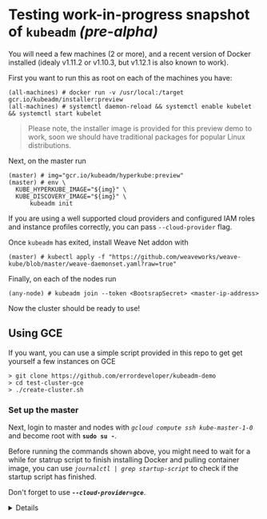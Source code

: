 # Testing work-in-progress snapshot of `kubeadm` _(pre-alpha)_

You will need a few machines (2 or more), and a recent version of Docker installed (idealy v1.11.2 or v1.10.3, but v1.12.1 is also known to work).

First you want to run this as root on each of the machines you have:
```console
(all-machines) # docker run -v /usr/local:/target gcr.io/kubeadm/installer:preview
(all-machines) # systemctl daemon-reload && systemctl enable kubelet && systemctl start kubelet
```

> Please note, the installer image is provided for this preview demo to work, soon we should have traditional packages for popular Linux distributions.

Next, on the master run
```console
(master) # img="gcr.io/kubeadm/hyperkube:preview"
(master) # env \
  KUBE_HYPERKUBE_IMAGE="${img}" \
  KUBE_DISCOVERY_IMAGE="${img}" \
      kubeadm init
```

If you are using a well supported cloud providers and configured IAM roles and instance profiles correctly, you can pass `--cloud-provider` flag.

Once `kubeadm` has exited, install Weave Net addon with
```console
(master) # kubectl apply -f "https://github.com/weaveworks/weave-kube/blob/master/weave-daemonset.yaml?raw=true"
```

Finally, on each of the nodes run
```console
(any-node) # kubeadm join --token <BootsrapSecret> <master-ip-address>
```

Now the cluster should be ready to use!

## Using GCE

If you want, you can use a simple script provided in this repo to get get yourself a few instances on GCE

```console
> git clone https://github.com/errordeveloper/kubeadm-demo
> cd test-cluster-gce
> ./create-cluster.sh
```

### Set up the master

Next, login to master and nodes with _`gcloud compute ssh kube-master-1-0`_ and become root with **`sudo su -`**.

Before running the commands shown above, you might need to wait for a while for statrup script to finish installing Docker and pulling container image, you can use _`journalctl | grep startup-script`_ to check if the startup script has finished.

Don't forget to use ***`--cloud-provider=gce`***.

<details>
Login to master and become root:
```
> gcloud compute ssh kube-master-1-0
Warning: Permanently added 'compute.1236589767647167447' (ECDSA) to the list of known hosts.
[ilya@kube-master-1-0 ~]$ sudo su -
```
Now run the commands shown above and this what you should see:
```
[root@kube-master-1-0 ~]# docker run -v /usr/local:/target gcr.io/kubeadm/installer:preview
Installing binaries for Kubernetes (git-b31dfaf) and systemd configuration...

created directory: '/target/lib/systemd/'
created directory: '/target/lib/systemd/system'
'/opt/kube-b31dfaf/kubelet' -> '/target/bin/kubelet'
'/opt/kube-b31dfaf/kubeadm' -> '/target/bin/kubeadm'
'/opt/kube-b31dfaf/kubectl' -> '/target/bin/kubectl'
'/opt/kube-b31dfaf/kubelet.service' -> '/target/lib/systemd/system/kubelet.service'

Installing generic CNI plugins and configuration...

created directory: '/target/lib/cni/'
created directory: '/target/lib/cni/bin'
created directory: '/target/etc/cni/'
created directory: '/target/etc/cni/net.d'
'/opt/kube-b31dfaf/cni/cnitool' -> '/target/lib/cni/bin/cnitool'
'/opt/kube-b31dfaf/cni/flannel' -> '/target/lib/cni/bin/flannel'
'/opt/kube-b31dfaf/cni/tuning' -> '/target/lib/cni/bin/tuning'
'/opt/kube-b31dfaf/cni/bridge' -> '/target/lib/cni/bin/bridge'
'/opt/kube-b31dfaf/cni/ipvlan' -> '/target/lib/cni/bin/ipvlan'
'/opt/kube-b31dfaf/cni/loopback' -> '/target/lib/cni/bin/loopback'
'/opt/kube-b31dfaf/cni/macvlan' -> '/target/lib/cni/bin/macvlan'
'/opt/kube-b31dfaf/cni/ptp' -> '/target/lib/cni/bin/ptp'
'/opt/kube-b31dfaf/cni/dhcp' -> '/target/lib/cni/bin/dhcp'
'/opt/kube-b31dfaf/cni/host-local' -> '/target/lib/cni/bin/host-local'

Binaries and configuration files had been installed, you can now start kubelet and run kubeadm.

> sudo systemctl daemon-reload && sudo systemctl enable kubelet && sudo systemctl start kubelet

If this host is going to be the master, run:

> sudo env KUBE_HYPERKUBE_IMAGE=gcr.io/kubeadm/hyperkube:latest KUBE_DISCOVERY_IMAGE=gcr.io/kubeadm/hyperkube:latest kubeadm init

If it's going to be a node, run:

> sudo kubeadm join --token=<...> <master-ip-address>

Have fun, and enjoy!
[root@kube-master-1-0 ~]# systemctl daemon-reload && systemctl enable kubelet && systemctl start kubelet
Created symlink from /etc/systemd/system/multi-user.target.wants/kubelet.service to /usr/local/lib/systemd/system/kubelet.service.
[root@kube-master-1-0 ~]# img="gcr.io/kubeadm/hyperkube:preview"
[root@kube-master-1-0 ~]# env \
>   KUBE_HYPERKUBE_IMAGE="${img}" \
>   KUBE_DISCOVERY_IMAGE="${img}" \
>       kubeadm init --cloud-provider=gce
<master/tokens> generated token: "8f1120.76bb5536ee4d0027"
<master/pki> created keys and certificates in "/etc/kubernetes/pki"
<util/kubeconfig> created "/etc/kubernetes/kubelet.conf"
<util/kubeconfig> created "/etc/kubernetes/admin.conf"
<master/apiclient> created API client configuration
<master/apiclient> created API client, waiting for the control plane to become ready
<master/apiclient> all control plane components are healthy after 39.304626 seconds
<master/apiclient> waiting for at least one node to register and become ready
<master/apiclient> first node is ready after 5.002980 seconds
<master/discovery> created essential addon: kube-discovery
<master/addons> created essential addon: kube-proxy
<master/addons> created essential addon: kube-dns

Kubernetes master initialised successfully!

You can connect any number of nodes by running:

kubeadm join --token 8f1120.76bb5536ee4d0027 10.132.0.2
[root@kube-master-1-0 ~]#
```
</details>

### Setup the nodes

Now, list nodes with _`gcloud compute instance-groups list-instances kube-node-group-1`_ and login to _each node_, and also make sure to become root using **`sudo su -`**.

<details>
List GCE node group, login to one of them and become root:
```
> gcloud compute instance-groups list-instances kube-node-group-1
NAME              STATUS
kube-node-1-9kqt  RUNNING
kube-node-1-iqmm  RUNNING
kube-node-1-le1l  RUNNING
> gcloud compute ssh kube-node-1-9kqt
Warning: Permanently added 'compute.8178251147077616560' (ECDSA) to the list of known hosts.
[ilya@kube-node-1-9kqt ~]$ sudo su -
[root@kube-node-1-9kqt ~]# journalctl | grep startup-script | tail -1
Sep 10 08:02:33 kube-node-1-9kqt startup-script[1367]: INFO Finished running startup scripts.
[root@kube-node-1-9kqt ~]# docker run -v /usr/local:/target gcr.io/kubeadm/installer:preview
Installing binaries for Kubernetes (git-b31dfaf) and systemd configuration...

created directory: '/target/lib/systemd/'
created directory: '/target/lib/systemd/system'
'/opt/kube-b31dfaf/kubelet' -> '/target/bin/kubelet'
'/opt/kube-b31dfaf/kubeadm' -> '/target/bin/kubeadm'
'/opt/kube-b31dfaf/kubectl' -> '/target/bin/kubectl'
'/opt/kube-b31dfaf/kubelet.service' -> '/target/lib/systemd/system/kubelet.service'

Installing generic CNI plugins and configuration...

created directory: '/target/lib/cni/'
created directory: '/target/lib/cni/bin'
created directory: '/target/etc/cni/'
created directory: '/target/etc/cni/net.d'
'/opt/kube-b31dfaf/cni/cnitool' -> '/target/lib/cni/bin/cnitool'
'/opt/kube-b31dfaf/cni/flannel' -> '/target/lib/cni/bin/flannel'
'/opt/kube-b31dfaf/cni/tuning' -> '/target/lib/cni/bin/tuning'
'/opt/kube-b31dfaf/cni/bridge' -> '/target/lib/cni/bin/bridge'
'/opt/kube-b31dfaf/cni/ipvlan' -> '/target/lib/cni/bin/ipvlan'
'/opt/kube-b31dfaf/cni/loopback' -> '/target/lib/cni/bin/loopback'
'/opt/kube-b31dfaf/cni/macvlan' -> '/target/lib/cni/bin/macvlan'
'/opt/kube-b31dfaf/cni/ptp' -> '/target/lib/cni/bin/ptp'
'/opt/kube-b31dfaf/cni/dhcp' -> '/target/lib/cni/bin/dhcp'
'/opt/kube-b31dfaf/cni/host-local' -> '/target/lib/cni/bin/host-local'

Binaries and configuration files had been installed, you can now start kubelet and run kubeadm.

> sudo systemctl daemon-reload && sudo systemctl enable kubelet && sudo systemctl start kubelet

If this host is going to be the master, run:

> sudo env KUBE_HYPERKUBE_IMAGE=gcr.io/kubeadm/hyperkube:latest KUBE_DISCOVERY_IMAGE=gcr.io/kubeadm/hyperkube:latest kubeadm init

If it's going to be a node, run:

> sudo kubeadm join --token=<...> <master-ip-address>

Have fun, and enjoy!
```
Run `kubeadm join` with arguments which `kubeadm init` printed on the master:
```
[root@kube-node-1-9kqt ~]# systemctl daemon-reload && systemctl enable kubelet && systemctl start kubelet
Created symlink from /etc/systemd/system/multi-user.target.wants/kubelet.service to /usr/local/lib/systemd/system/kubelet.service.
[root@kube-node-1-9kqt ~]# kubeadm join --token 8f1120.76bb5536ee4d0027 10.132.0.2
<util/tokens> validating provided token
<node/discovery> created cluster info discovery client, requesting info from "http://10.132.0.2:9898/cluster-info/v1/?token-id=8f1120"
<node/discovery> cluster info object received, verifying signature using given token
<node/discovery> cluster info signature and contents are valid, will use API endpoints [https://10.132.0.2:443]
<node/csr> created API client to obtain unique certificate for this node, generating keys and certificate signing request
<node/csr> received signed certificate from the API server, generating kubelet configuration
<util/kubeconfig> created "/etc/kubernetes/kubelet.conf"

Node join complete:
* Certificate signing request sent to master and response
  received.
* Kubelet informed of new secure connection details.

Run 'kubectl get nodes' on the master to see this node join.
[root@kube-node-1-9kqt ~]# logout
[ilya@kube-node-1-9kqt ~]$ logout
Connection to 146.148.113.59 closed.
```
Now do the same on other two nodes...
</details>

## Demo App

If you don't have an app to install, try our microservices referece app
```console
(master) # kubectl apply -f "https://github.com/microservices-demo/microservices-demo/blob/master/deploy/kubernetes/definitions/wholeWeaveDemo.yaml?raw=true"
(master) # kubectl describe svc front-end
```

To get an idea of how the app works, you can install Weave Scope probe and connect it to [Weave Cloud](https://cloud.weave.works) using the token you get when you signup
```console
(master) # kubectl apply -f "https://cloud.weave.works/launch/k8s/weavescope.json?service-token=<WeaveCloudToken>"
```

> TODO: External LoadBalancer and NodePort
